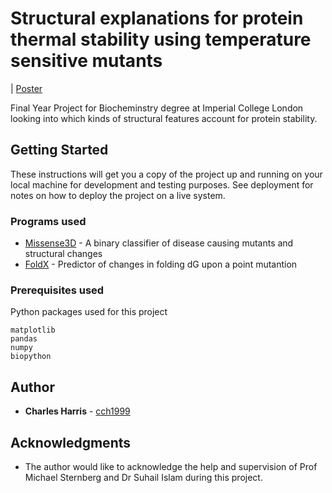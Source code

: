 # Structural explanations for protein thermal stability using temperature sensitive mutants

 | [Poster](https://github.com/cch1999/protein-stability/blob/master/figs/poster_charlie_harris.pdf)

Final Year Project for Biocheminstry degree at Imperial College London looking into which kinds of structural features account for protein stability.

## Getting Started

These instructions will get you a copy of the project up and running on your local machine for development and testing purposes. See deployment for notes on how to deploy the project on a live system.

### Programs used

* [Missense3D](http://www.sbg.bio.ic.ac.uk/~missense3d/) - A binary classifier of disease causing mutants and structural changes
* [FoldX](http://foldxsuite.crg.eu/) - Predictor of changes in folding dG upon a point mutantion

### Prerequisites used

Python packages used for this project

```
matplotlib
pandas
numpy
biopython
```

## Author

* **Charles Harris** - [cch1999](https://github.com/cch1999)

## Acknowledgments

* The author would like to acknowledge the help and supervision of Prof Michael Sternberg and Dr Suhail Islam during this project. 
